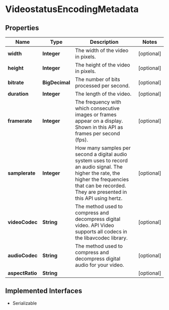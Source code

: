 

# VideostatusEncodingMetadata

## Properties

Name | Type | Description | Notes
------------ | ------------- | ------------- | -------------
**width** | **Integer** | The width of the video in pixels. |  [optional]
**height** | **Integer** | The height of the video in pixels. |  [optional]
**bitrate** | **BigDecimal** | The number of bits processed per second. |  [optional]
**duration** | **Integer** | The length of the video. |  [optional]
**framerate** | **Integer** | The frequency with which consecutive images or frames appear on a display. Shown in this API as frames per second (fps). |  [optional]
**samplerate** | **Integer** | How many samples per second a digital audio system uses to record an audio signal. The higher the rate, the higher the frequencies that can be recorded. They are presented in this API using hertz. |  [optional]
**videoCodec** | **String** | The method used to compress and decompress digital video. API Video supports all codecs in the libavcodec library.  |  [optional]
**audioCodec** | **String** | The method used to compress and decompress digital audio for your video. |  [optional]
**aspectRatio** | **String** |  |  [optional]


## Implemented Interfaces

* Serializable



